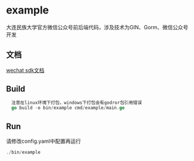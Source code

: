 # example

大连民族大学官方微信公众号前后端代码，涉及技术为GIN、Gorm、微信公众号开发

## 文档
[wechat sdk文档](https://silenceper.com/wechat)

## Build 
```go
  注意在linux环境下打包，windows下打包会有godror包引用错误
  go build -o bin/example cmd/example/main.go
```
## Run
请修改config.yaml中配置再运行
```go
./bin/example
```

